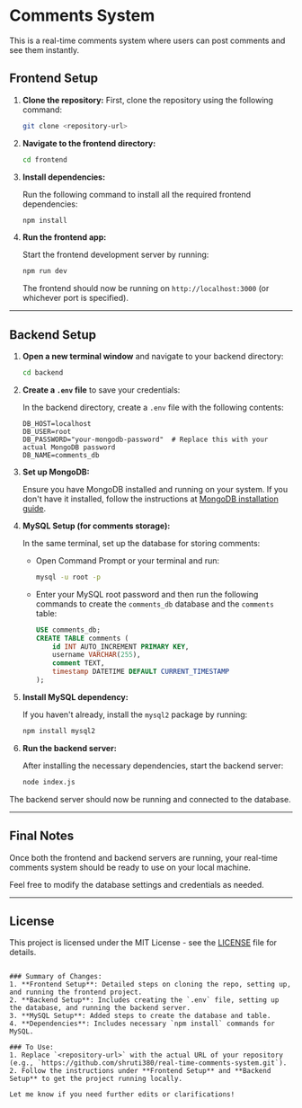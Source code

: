 
# Comments System

This is a real-time comments system where users can post comments and see them instantly.

## Frontend Setup

1. **Clone the repository:**
   First, clone the repository using the following command:

   ```bash
   git clone <repository-url>
   ```

2. **Navigate to the frontend directory:**

   ```bash
   cd frontend
   ```

3. **Install dependencies:**

   Run the following command to install all the required frontend dependencies:

   ```bash
   npm install
   ```

4. **Run the frontend app:**

   Start the frontend development server by running:

   ```bash
   npm run dev
   ```

   The frontend should now be running on `http://localhost:3000` (or whichever port is specified).

---

## Backend Setup

1. **Open a new terminal window** and navigate to your backend directory:

   ```bash
   cd backend
   ```

2. **Create a `.env` file** to save your credentials:
   
   In the backend directory, create a `.env` file with the following contents:

   ```dotenv
   DB_HOST=localhost
   DB_USER=root
   DB_PASSWORD="your-mongodb-password"  # Replace this with your actual MongoDB password
   DB_NAME=comments_db
   ```

3. **Set up MongoDB:**

   Ensure you have MongoDB installed and running on your system. If you don't have it installed, follow the instructions at [MongoDB installation guide](https://docs.mongodb.com/manual/installation/).

4. **MySQL Setup (for comments storage):**

   In the same terminal, set up the database for storing comments:

   - Open Command Prompt or your terminal and run:

     ```bash
     mysql -u root -p
     ```

   - Enter your MySQL root password and then run the following commands to create the `comments_db` database and the `comments` table:

     ```sql
     USE comments_db;
     CREATE TABLE comments (
         id INT AUTO_INCREMENT PRIMARY KEY,
         username VARCHAR(255),
         comment TEXT,
         timestamp DATETIME DEFAULT CURRENT_TIMESTAMP
     );
     ```

5. **Install MySQL dependency:**

   If you haven't already, install the `mysql2` package by running:

   ```bash
   npm install mysql2
   ```

6. **Run the backend server:**

   After installing the necessary dependencies, start the backend server:

   ```bash
   node index.js
   ```

The backend server should now be running and connected to the database.

---

## Final Notes

Once both the frontend and backend servers are running, your real-time comments system should be ready to use on your local machine.

Feel free to modify the database settings and credentials as needed.

---

## License

This project is licensed under the MIT License - see the [LICENSE](LICENSE) file for details.
```

### Summary of Changes:
1. **Frontend Setup**: Detailed steps on cloning the repo, setting up, and running the frontend project.
2. **Backend Setup**: Includes creating the `.env` file, setting up the database, and running the backend server.
3. **MySQL Setup**: Added steps to create the database and table.
4. **Dependencies**: Includes necessary `npm install` commands for MySQL.

### To Use:
1. Replace `<repository-url>` with the actual URL of your repository (e.g., `https://github.com/shruti380/real-time-comments-system.git`).
2. Follow the instructions under **Frontend Setup** and **Backend Setup** to get the project running locally.

Let me know if you need further edits or clarifications!
